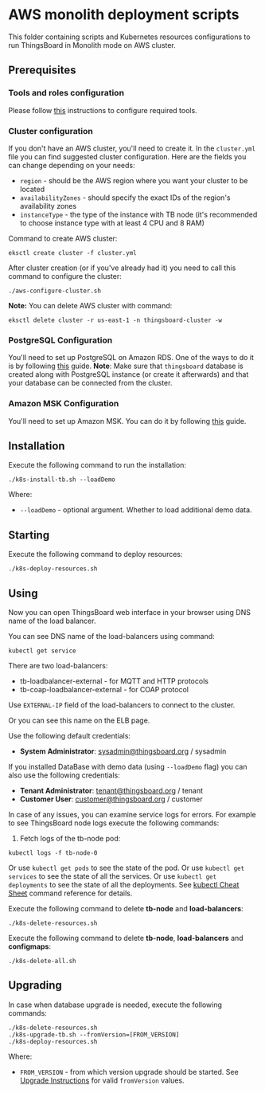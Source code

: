 # AWS monolith deployment scripts

This folder containing scripts and Kubernetes resources configurations to run ThingsBoard in Monolith mode on AWS cluster.

## Prerequisites

### Tools and roles configuration

Please follow [this](aws/README.md) instructions to configure required tools.

### Cluster configuration

If you don't have an AWS cluster, you'll need to create it.
In the `cluster.yml` file you can find suggested cluster configuration. 
Here are the fields you can change depending on your needs:
- `region` - should be the AWS region where you want your cluster to be located
- `availabilityZones` - should specify the exact IDs of the region's availability zones
- `instanceType` - the type of the instance with TB node (it's recommended to choose instance type with at least 4 CPU and 8 RAM)

Command to create AWS cluster:
```
eksctl create cluster -f cluster.yml
```

After cluster creation (or if you've already had it) you need to call this command to configure the cluster:
```
./aws-configure-cluster.sh
```

**Note:** You can delete AWS cluster with command:
```
eksctl delete cluster -r us-east-1 -n thingsboard-cluster -w
```

### PostgreSQL Configuration

You'll need to set up PostgreSQL on Amazon RDS. 
One of the ways to do it is by following [this](https://docs.aws.amazon.com/AmazonRDS/latest/UserGuide/CHAP_SettingUp.html) guide.
**Note**: Make sure that `thingsboard` database is created along with PostgreSQL instance (or create it afterwards) 
and that your database can be connected from the cluster.

### Amazon MSK Configuration

You'll need to set up Amazon MSK.
You can do it by following [this](https://docs.aws.amazon.com/msk/latest/developerguide/getting-started.html) guide.


## Installation

Execute the following command to run the installation:

```
./k8s-install-tb.sh --loadDemo
```

Where:

- `--loadDemo` - optional argument. Whether to load additional demo data.

## Starting

Execute the following command to deploy resources:

```
./k8s-deploy-resources.sh
```

## Using

Now you can open ThingsBoard web interface in your browser using DNS name of the load balancer.

You can see DNS name of the load-balancers using command:

```
kubectl get service
```

There are two load-balancers:
- tb-loadbalancer-external - for MQTT and HTTP protocols
- tb-coap-loadbalancer-external - for COAP protocol

Use `EXTERNAL-IP` field of the load-balancers to connect to the cluster.

Or you can see this name on the ELB page.

Use the following default credentials:

- **System Administrator**: sysadmin@thingsboard.org / sysadmin

If you installed DataBase with demo data (using `--loadDemo` flag) you can also use the following credentials:

- **Tenant Administrator**: tenant@thingsboard.org / tenant
- **Customer User**: customer@thingsboard.org / customer

In case of any issues, you can examine service logs for errors.
For example to see ThingsBoard node logs execute the following commands:

1) Fetch logs of the tb-node pod:

```
kubectl logs -f tb-node-0
```

Or use `kubectl get pods` to see the state of the pod.
Or use `kubectl get services` to see the state of all the services.
Or use `kubectl get deployments` to see the state of all the deployments.
See [kubectl Cheat Sheet](https://kubernetes.io/docs/reference/kubectl/cheatsheet/) command reference for details.

Execute the following command to delete **tb-node** and **load-balancers**:

```
./k8s-delete-resources.sh
```

Execute the following command to delete  **tb-node**, **load-balancers** and **configmaps**:

```
./k8s-delete-all.sh
```

## Upgrading

In case when database upgrade is needed, execute the following commands:

```
./k8s-delete-resources.sh
./k8s-upgrade-tb.sh --fromVersion=[FROM_VERSION]
./k8s-deploy-resources.sh
```

Where:

- `FROM_VERSION` - from which version upgrade should be started. See [Upgrade Instructions](https://thingsboard.io/docs/user-guide/install/upgrade-instructions) for valid `fromVersion` values.
